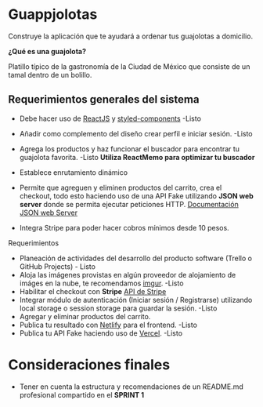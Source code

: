 
# Guappjolotas

Construye la aplicación que te ayudará a ordenar tus guajolotas a domicilio.

**¿Qué es una guajolota?**

Platillo típico de la gastronomía de la Ciudad de México que consiste de un tamal dentro de un bolillo.

## Requerimientos generales del sistema

- Debe hacer uso de [ReactJS](https://es.reactjs.org/) y [styled-components](https://styled-components.com/) -Listo

- Añadir como complemento del diseño crear perfil e iniciar sesión. -Listo

- Agrega los productos y haz funcionar el buscador para encontrar tu guajolota favorita. -Listo
**Utiliza ReactMemo para optimizar tu buscador**

- Establece enrutamiento dinámico

- Permite que agreguen y eliminen productos del carrito, crea el checkout, todo esto haciendo uso de una API Fake utilizando **JSON web server** donde se permita ejecutar peticiones HTTP.
[Documentación JSON web Server](https://github.com/typicode/json-server) 

- Integra Stripe para poder hacer cobros mínimos desde 10 pesos.

Requerimientos

- Planeación de actividades del desarrollo del producto software (Trello o GitHub Projects) - Listo
- Aloja las imágenes provistas en algún proveedor de alojamiento de imáges en la nube, te recomendamos [imgur](https://imgur.com/). -Listo
- Habilitar el checkout con **Stripe** [API de Stripe](https://stripe.com/docs/api)
- Integrar módulo de autenticación (Iniciar sesión / Registrarse) utilizando local storage o session storage para guardar la sesión. -Listo
- Agregar y eliminar productos del carrito.
- Publica tu resultado con [Netlify](https://www.netlify.com/) para el frontend. -Listo
- Publica tu API Fake haciendo uso de [Vercel](https://vercel.com/). -Listo


# Consideraciones finales

- Tener en cuenta la estructura y recomendaciones de un README.md profesional compartido en el **SPRINT 1**